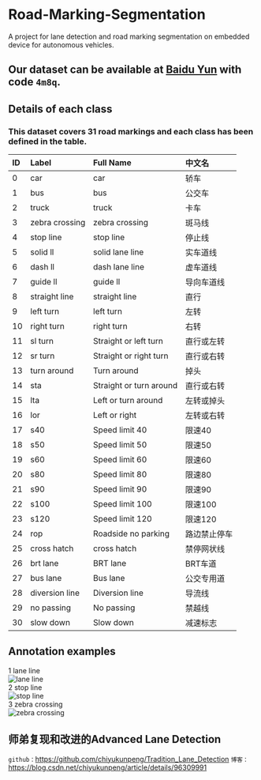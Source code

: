 # Road-Marking-Segmentation
A project for lane detection and road marking segmentation on embedded device for autonomous vehicles.
## Our dataset can be available at [Baidu Yun](https://pan.baidu.com/s/1zM0sWa0HvZrBoUwRw01mFg) with code `4m8q`.

## Details of each class
### This dataset covers 31 road markings and each class has been defined in the table.
|      ID     |     Label          |     Full Name             |   中文名             |
|     :---    |     :---           |     :---                  |   :---              |
|      0      |     car            |     car                   |   轿车|
|      1      |     bus            |     bus                   |   公交车|
|      2      |     truck          |     truck                 |   卡车|
|      3      |     zebra crossing |     zebra crossing        |   斑马线|
|      4      |     stop line      |     stop line             |   停止线|
|      5      |     solid ll       |     solid lane line       |   实车道线|
|      6      |     dash ll        |     dash lane line        |   虚车道线|
|      7      |     guide ll       |     guide ll              |   导向车道线|
|      8      |     straight line  |     straight line         |   直行|
|      9      |     left turn      |     left turn             |   左转|
|      10     |     right turn     |     right turn            |   右转|
|      11     |     sl turn        |     Straight or left turn |   直行或左转|
|      12     |     sr turn        |     Straight or right turn|   直行或右转|
|      13     |     turn around    |     Turn around           |   掉头|
|      14     |     sta            |     Straight or turn around|  直行或右转|
|      15     |     lta            |     Left or turn around   |   左转或掉头|
|      16     |     lor            |     Left or right         |   左转或右转|
|      17     |     s40            |     Speed limit 40        |   限速40|
|      18     |     s50            |     Speed limit 50        |   限速50|
|      19     |     s60            |     Speed limit 60        |   限速60|
|      20     |     s80            |     Speed limit 80        |   限速80|
|      21     |     s90            |     Speed limit 90        |   限速90|
|      22     |     s100           |     Speed limit 100       |   限速100|
|      23     |     s120           |     Speed limit 120       |   限速120|
|      24     |     rop            |     Roadside no parking   |   路边禁止停车|
|      25     |     cross hatch    |     cross hatch           |   禁停网状线|
|      26     |     brt lane       |     BRT lane              |   BRT车道|
|      27     |     bus lane       |     Bus lane              |   公交专用道|
|      28     |     diversion line |     Diversion line        |   导流线|
|      29     |     no passing     |     No passing            |   禁越线|
|      30     |     slow down      |     Slow down             |   减速标志|

## Annotation examples
1 lane line  
![lane line](https://github.com/namemzy/Road-Marking-Segmentation/blob/master/annotation%20examples/lane%20line.png)  
2 stop line  
![stop line](https://github.com/namemzy/Road-Marking-Segmentation/blob/master/annotation%20examples/stop%20line.png)  
3 zebra crossing  
![zebra crossing](https://github.com/namemzy/Road-Marking-Segmentation/blob/master/annotation%20examples/zebra%20crossing.png) 

## 师弟复现和改进的Advanced Lane Detection
`github：`https://github.com/chiyukunpeng/Tradition_Lane_Detection
`博客：`https://blog.csdn.net/chiyukunpeng/article/details/96309991
